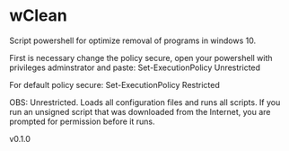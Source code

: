 # wClean
Script powershell for optimize removal of programs in windows 10.

First is necessary change the policy secure, open your powershell with privileges adminstrator and paste:
  Set-ExecutionPolicy Unrestricted

For default policy secure:
  Set-ExecutionPolicy Restricted
  
OBS: Unrestricted. Loads all configuration files and runs all scripts. If you run an unsigned script that was downloaded from the Internet, you are prompted for permission before it runs.

v0.1.0
